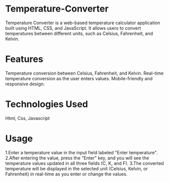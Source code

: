 # Temperature-Converter
Temperature Converter is a web-based temperature calculator application built using HTML, CSS, and JavaScript. It allows users to convert temperatures between different units, such as Celsius, Fahrenheit, and Kelvin.

# Features
Temperature conversion between Celsius, Fahrenheit, and Kelvin.
Real-time temperature conversion as the user enters values.
Mobile-friendly and responsive design.

# Technologies Used
Html, Css, Javascript

# Usage
1.Enter a temperature value in the input field labeled "Enter temperature".
2.After entering the value, press the "Enter" key, and you will see the temperature values updated in all three fields (C, K, and F).
3.The converted temperature will be displayed in the selected unit (Celsius, Kelvin, or Fahrenheit) in real-time as you enter or change the values.
